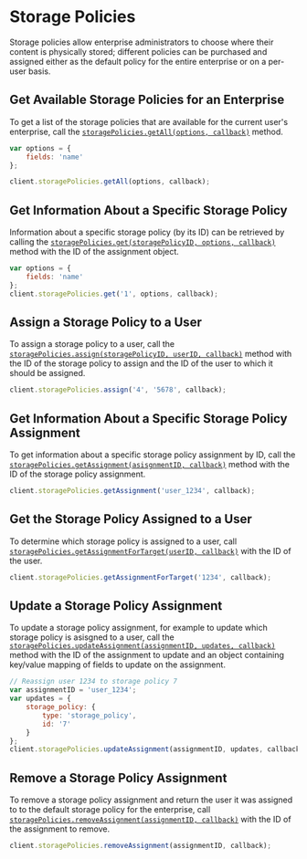 Storage Policies
================

Storage policies allow enterprise administrators to choose where their content is physically stored;
different policies can be purchased and assigned either as the default policy for the entire enterprise
or on a per-user basis.

Get Available Storage Policies for an Enterprise
------------------------------------------------

To get a list of the storage policies that are available for the current user's enterprise,
call the [`storagePolicies.getAll(options, callback)`][getAll] method.

```js
var options = {
    fields: 'name'
};

client.storagePolicies.getAll(options, callback);
```

[getAll]: http://opensource.box.com/box-node-sdk/jsdoc/StoragePolicies.html#getAll

Get Information About a Specific Storage Policy
-----------------------------------------------

Information about a specific storage policy (by its ID) can be retrieved by calling
the [`storagePolicies.get(storagePolicyID, options, callback)`][get] method with the
ID of the assignment object.

```js
var options = {
    fields: 'name'
};
client.storagePolicies.get('1', options, callback);
```

[get]: http://opensource.box.com/box-node-sdk/jsdoc/StoragePolicies.html#get

Assign a Storage Policy to a User
---------------------------------

To assign a storage policy to a user, call the [`storagePolicies.assign(storagePolicyID, userID, callback)`][assign]
method with the ID of the storage policy to assign and the ID of the user to which it should be assigned.

```js
client.storagePolicies.assign('4', '5678', callback);
```

[assign]: http://opensource.box.com/box-node-sdk/jsdoc/StoragePolicies.html#assign

Get Information About a Specific Storage Policy Assignment
----------------------------------------------------------

To get information about a specific storage policy assignment by ID, call the
[`storagePolicies.getAssignment(asisgnmentID, callback)`][getAssignment] method
with the ID of the storage policy assignment.

```js
client.storagePolicies.getAssignment('user_1234', callback);
```

[getAssignment]: http://opensource.box.com/box-node-sdk/jsdoc/StoragePolicies.html#getAssignment

Get the Storage Policy Assigned to a User
-----------------------------------------

To determine which storage policy is assigned to a user, call
[`storagePolicies.getAssignmentForTarget(userID, callback)`][getAssignmentForTarget]
with the ID of the user.

```js
client.storagePolicies.getAssignmentForTarget('1234', callback);
```

[getAssignmentForTarget]: http://opensource.box.com/box-node-sdk/jsdoc/StoragePolicies.html#getAssignmentForTarget

Update a Storage Policy Assignment
----------------------------------

To update a storage policy assignment, for example to update which storage policy is
asisgned to a user, call the [`storagePolicies.updateAssignment(assignmentID, updates, callback)`][updateAssignment]
method with the ID of the assignment to update and an object containing key/value mapping of fields
to update on the assignment.

```js
// Reassign user 1234 to storage policy 7
var assignmentID = 'user_1234';
var updates = {
    storage_policy: {
        type: 'storage_policy',
        id: '7'
    }
};
client.storagePolicies.updateAssignment(assignmentID, updates, callback);
```

[updateAssignment]: http://opensource.box.com/box-node-sdk/jsdoc/StoragePolicies.html#updateAssignment

Remove a Storage Policy Assignment
----------------------------------

To remove a storage policy assignment and return the user it was assigned to to the
default storage policy for the enterprise, call
[`storagePolicies.removeAssignment(assignmentID, callback)`][removeAssignment] with
the ID of the assignment to remove.

```js
client.storagePolicies.removeAssignment(assignmentID, callback);
```

[removeAssignment]: http://opensource.box.com/box-node-sdk/jsdoc/StoragePolicies.html#removeAssignment
